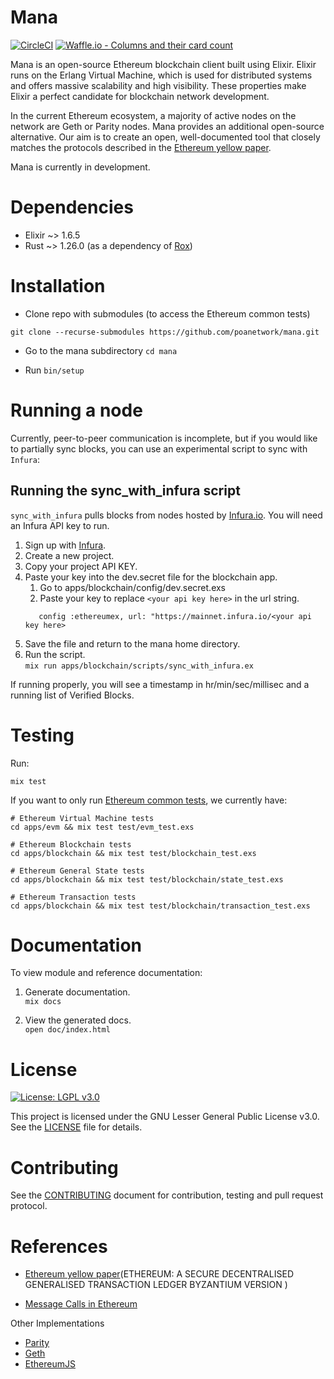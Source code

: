 # Mana

[![CircleCI](https://circleci.com/gh/poanetwork/mana/tree/master.svg?style=svg)](https://circleci.com/gh/poanetwork/mana/tree/master) [![Waffle.io - Columns and their card count](https://badge.waffle.io/poanetwork/mana.svg?columns=all)](https://waffle.io/poanetwork/mana)

Mana is an open-source Ethereum blockchain client built using Elixir. Elixir runs on the Erlang Virtual Machine, which is used for distributed systems and offers massive scalability and high visibility. These properties make Elixir a perfect candidate for blockchain network development.

In the current Ethereum ecosystem, a majority of active nodes on the network are Geth or Parity nodes. Mana provides an additional open-source alternative. Our aim is to create an open, well-documented tool that closely matches the protocols described in the [Ethereum yellow paper](https://ethereum.github.io/yellowpaper/paper.pdf).

Mana is currently in development.

# Dependencies

 * Elixir ~> 1.6.5
 * Rust ~> 1.26.0 (as a dependency of [Rox](https://github.com/urbint/rox))


# Installation

* Clone repo with submodules (to access the Ethereum common tests)

```
git clone --recurse-submodules https://github.com/poanetwork/mana.git
```

* Go to the mana subdirectory `cd mana`

* Run `bin/setup` 

# Running a node

Currently, peer-to-peer communication is incomplete, but if you would like
to partially sync blocks, you can use an experimental script to sync with
`Infura`:

## Running the sync_with_infura script

`sync_with_infura` pulls blocks from nodes hosted by
[Infura.io](https://infura.io/). You will need an Infura API key to run.

1. Sign up with [Infura](https://infura.io/register).
2. Create a new project.
3. Copy your project API KEY.
4. Paste your key into the dev.secret file for the blockchain app.
    1. Go to apps/blockchain/config/dev.secret.exs
    2. Paste your key to replace `<your api key here>` in the url string.
    ```Use Mix.Config
       config :ethereumex, url: "https://mainnet.infura.io/<your api key here>
     ```
5. Save the file and return to the mana home directory.
6. Run the script.  
`mix run apps/blockchain/scripts/sync_with_infura.ex`

If running properly, you will see a timestamp in hr/min/sec/millisec and a running list of Verified Blocks.

# Testing

Run:

```
mix test
```

If you want to only run [Ethereum common
tests](https://github.com/ethereum/tests), we currently have:

```
# Ethereum Virtual Machine tests
cd apps/evm && mix test test/evm_test.exs

# Ethereum Blockchain tests
cd apps/blockchain && mix test test/blockchain_test.exs

# Ethereum General State tests
cd apps/blockchain && mix test test/blockchain/state_test.exs

# Ethereum Transaction tests
cd apps/blockchain && mix test test/blockchain/transaction_test.exs
```

# Documentation
To view module and reference documentation:

1. Generate documentation.  
`mix docs`

2. View the generated docs.  
`open doc/index.html`


# License

[![License: LGPL v3.0](https://img.shields.io/badge/License-LGPL%20v3-blue.svg)](https://www.gnu.org/licenses/lgpl-3.0)

This project is licensed under the GNU Lesser General Public License v3.0. See the [LICENSE](LICENSE) file for details.


# Contributing

See the [CONTRIBUTING](CONTRIBUTING.md) document for contribution, testing and pull request protocol.

# References

* [Ethereum yellow paper](https://ethereum.github.io/yellowpaper/paper.pdf)(ETHEREUM: A SECURE DECENTRALISED GENERALISED TRANSACTION LEDGER
BYZANTIUM VERSION )

* [Message Calls in Ethereum](http://www.badykov.com/ethereum/2018/06/17/message-calls-in-ethereum/)

Other Implementations

* [Parity](https://github.com/paritytech/parity-ethereum)
* [Geth](https://github.com/ethereum/go-ethereum/)
* [EthereumJS](https://github.com/ethereumjs/ethereumjs-vm)
